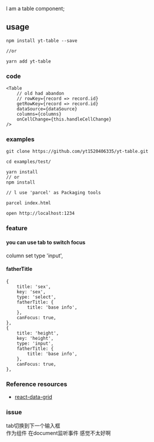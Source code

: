 l am a table component;

## usage


```
npm install yt-table --save

//or 

yarn add yt-table

```

### code
```
<Table
    // old had abandon
    // rowKey={record => record.id}
    getRowKey={record => record.id}
    dataSource={dataSource}
    columns={columns}
    onCellChange={this.handleCellChange}
/>
```

### examples

```
git clone https://github.com/yt1520406335/yt-table.git

cd examples/test/

yarn install
// or
npm install

// l use 'parcel' as Packaging tools

parcel index.html

open http://localhost:1234
```

### feature
#### you can use tab to switch focus 

column set type 'input',

#### fatherTitle

```
{
    title: 'sex',
    key: 'sex',
    type: 'select',
    fatherTitle: {
        title: 'base info',
    },
    canFocus: true,
},
{
    title: 'height',
    key: 'height',
    type: 'input',
    fatherTitle: {
        title: 'base info',
    },
    canFocus: true,
},
```

### Reference resources
- [react-data-grid](https://github.com/adazzle/react-data-grid)

### issue
tab切换到下一个输入框  
作为组件 在document监听事件 感觉不太好啊